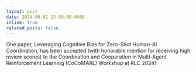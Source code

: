 ```yaml
---
layout: post
date: 2024-06-01 15:59:00-0400
inline: true
related_posts: false
---
```


One paper, Leveraging Cognitive Bias for Zero-Shot Human-AI Coordination, has been accepted (with honorable mention for receiving high review scores) to the Coordination and Cooperation in Multi-Agent Reinforcement Learning (CoCoMARL) Workshop at RLC 2024! 